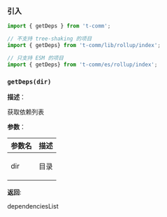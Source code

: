
### 引入

```ts
import { getDeps } from 't-comm';

// 不支持 tree-shaking 的项目
import { getDeps} from 't-comm/lib/rollup/index';

// 只支持 ESM 的项目
import { getDeps} from 't-comm/es/rollup/index';
```


### `getDeps(dir)` 


**描述**：<p>获取依赖列表</p>

**参数**：


| 参数名 | 描述 |
| --- | --- |
| dir | <p>目录</p> |

**返回**: <p>dependenciesList</p>

